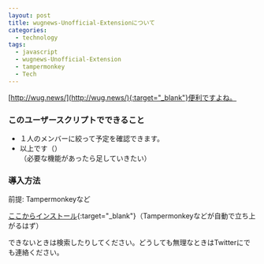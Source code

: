 ```yaml
---
layout: post
title: wugnews-Unofficial-Extensionについて
categories:
  - technology
tags:
  - javascript
  - wugnews-Unofficial-Extension
  - tampermonkey
  - Tech
---
```


[http://wug.news/](http://wug.news/){:target="_blank"}便利ですよね。

### このユーザースクリプトでできること
- １人のメンバーに絞って予定を確認できます。
- 以上です（）  
（必要な機能があったら足していきたい）

### 導入方法
前提: Tampermonkeyなど

[ここからインストール](https://github.com/theoria24/wugnews-Unofficial-Extension/raw/master/wugnews-unofficial-extension.user.js){:target="_blank"}（Tampermonkeyなどが自動で立ち上がるはず）

できないときは検索したりしてください。どうしても無理なときはTwitterにでも連絡ください。